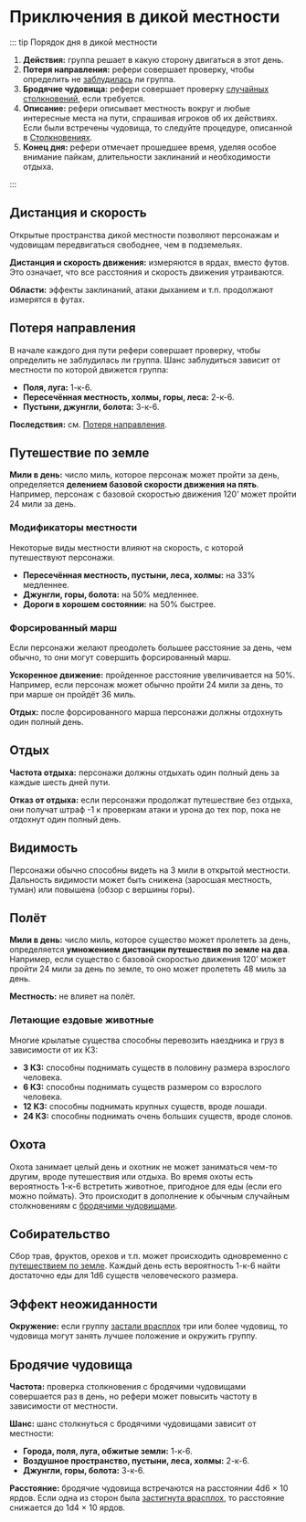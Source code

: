 # Приключения в дикой местности

::: tip Порядок дня в дикой местности

1. **Действия:** группа решает в какую сторону двигаться в этот день.
2. **Потеря направления:** рефери совершает проверку, чтобы определить не [заблудилась](#потеря-направления) ли группа.
3. **Бродячие чудовища:** рефери совершает проверку [случайных столкновений](#бродячие-чудовища), если требуется.
4. **Описание:** рефери описывает местность вокруг и любые интересные места на пути, спрашивая игроков об их действиях. Если были встречены чудовища, то следуйте процедуре, описанной в [Столкновениях](../encounters/encounters).
5. **Конец дня:** рефери отмечает прошедшее время, уделяя особое внимание пайкам, длительности заклинаний и необходимости отдыха.

:::

## Дистанция и скорость

Открытые пространства дикой местности позволяют персонажам и чудовищам передвигаться свободнее, чем в подземельях.

**Дистанция и скорость движения:** измеряются в ярдах, вместо футов. Это означает, что все расстояния и скорость движения утраиваются.

**Области:** эффекты заклинаний, атаки дыханием и т.п. продолжают измерятся в футах.

## Потеря направления

В начале каждого дня пути рефери совершает проверку, чтобы определить не заблудилась ли группа. Шанс заблудиться зависит от местности по которой движется группа:

-   **Поля, луга:** 1-к-6.
-   **Пересечённая местность, холмы, горы, леса:** 2-к-6.
-   **Пустыни, джунгли, болота:** 3-к-6.

**Последствия:** см. [Потеря направления](hazards-and-challenges#потеря-направления).

## Путешествие по земле

**Мили в день:** число миль, которое персонаж может пройти за день, определяется **делением базовой скорости движения на пять**. Например, персонаж с базовой скоростью движения 120’ может пройти 24 мили за день.

### Модификаторы местности

Некоторые виды местности влияют на скорость, с которой путешествуют персонажи.

-   **Пересечённая местность, пустыни, леса, холмы:** на 33% медленнее.
-   **Джунгли, горы, болота:** на 50% медленнее.
-   **Дороги в хорошем состоянии:** на 50% быстрее.

### Форсированный марш

Если персонажи желают преодолеть большее расстояние за день, чем обычно, то они могут совершить форсированный марш.

**Ускоренное движение:** пройденное расстояние увеличивается на 50%. Например, если персонаж может обычно пройти 24 мили за день, то при марше он пройдёт 36 миль.

**Отдых:** после форсированного марша персонажи должны отдохнуть один полный день.

## Отдых

**Частота отдыха:** персонажи должны отдыхать один полный день за каждые шесть дней пути.

**Отказ от отдыха:** если персонажи продолжат путешествие без отдыха, они получат штраф -1 к проверкам атаки и урона до тех пор, пока не отдохнут один полный день.

## Видимость

Персонажи обычно способны видеть на 3 мили в открытой местности. Дальность видимости может быть снижена (заросшая местность, туман) или повышена (обзор с вершины горы).

## Полёт

**Мили в день:** число миль, которое существо может пролететь за день, определяется **умножением дистанции путешествия по земле на два**. Например, если существо с базовой скоростью движения 120’ может пройти 24 мили за день по земле, то оно может пролететь 48 миль за день.

**Местность:** не влияет на полёт.

### Летающие ездовые животные

Многие крылатые существа способны перевозить наездника и груз в зависимости от их КЗ:

-   **3 КЗ:** способны поднимать существ в половину размера взрослого человека.
-   **6 КЗ:** способны поднимать существ размером со взрослого человека.
-   **12 КЗ:** способны поднимать крупных существ, вроде лошади.
-   **24 КЗ:** способны поднимать очень больших существ, вроде слонов.

## Охота

Охота занимает целый день и охотник не может заниматься чем-то другим, вроде путешествия или отдыха. Во время охоты есть вероятность 1-к-6 встретить животное, пригодное для еды (если его можно поймать). Это происходит в дополнение к обычным случайным столкновениям с [бродячими чудовищами](#бродячие-чудовища).

## Собирательство

Сбор трав, фруктов, орехов и т.п. может происходить одновременно с [путешествием по земле](#путешествие-по-земле). Каждый день есть вероятность 1-к-6 найти достаточно еды для 1d6 существ человеческого размера.

## Эффект неожиданности

**Окружение:** если группу [застали врасплох](../encounters/encounters#эффект-неожиданности) три или более чудовищ, то чудовища могут занять лучшее положение и окружить группу.

## Бродячие чудовища

**Частота:** проверка столкновения с бродячими чудовищами совершается раз в день, но рефери может повысить частоту в зависимости от местности.

**Шанс:** шанс столкнуться с бродячими чудовищами зависит от местности:

-   **Города, поля, луга, обжитые земли:** 1-к-6.
-   **Воздушное пространство, пустыни, леса, холмы:** 2-к-6.
-   **Джунгли, горы, болота:** 3-к-6.

**Расстояние:** бродячие чудовища встречаются на расстоянии 4d6 × 10 ярдов. Если одна из сторон была [застигнута врасплох](../encounters/encounters#эффект-неожиданности), то расстояние снижается до 1d4 × 10 ярдов.
